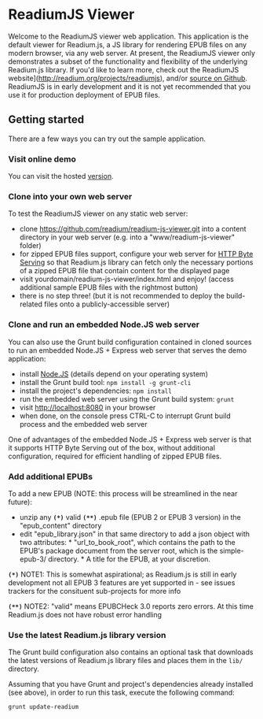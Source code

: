 # ReadiumJS Viewer
Welcome to the ReadiumJS viewer web application. This application is the default viewer for Readium.js, a JS library for rendering EPUB files on any modern browser, via any web server. At present, the ReadiumJS viewer only demonstrates a subset of the functionality and flexibility of the underlying Readium.js library. If you'd like to learn more, check out the ReadiumJS website](http://readium.org/projects/readiumjs), and/or [source on Github](https://github.com/readium/readium-js). ReadiumJS is in early development and it is not yet recommended that you use it for production deployment of EPUB files.

## Getting started
There are a few ways you can try out the sample application. 

### Visit online demo
You can visit the hosted [version](http://readium.github.io/readium-js-viewer).

### Clone into your own web server

To test the ReadiumJS viewer on any static web server: 

   * clone https://github.com/readium/readium-js-viewer.git into a content directory in your web server (e.g. into a "www/readium-js-viewer" folder)
   * for zipped EPUB files support, configure your web server for [HTTP Byte Serving](http://en.wikipedia.org/wiki/Byte_serving) so that Readium.js library can fetch only the necessary portions of a zipped EPUB file that contain content for the displayed page
   * visit yourdomain/readium-js-viewer/index.html and enjoy! (access additional sample EPUB files with the rightmost button)
   * there is no step three! (but it is not recommended to deploy the build-related files onto a publicly-accessible server)

### Clone and run an embedded Node.JS web server

You can also use the Grunt build configuration contained in cloned sources to run an embedded Node.JS + Express web server that serves the demo application:

   * install [Node.JS](http://nodejs.org) (details depend on your operating system)
   * install the Grunt build tool: `npm install -g grunt-cli`
   * install the project's dependencies: `npm install`
   * run the embedded web server using the Grunt build system: `grunt`
   * visit [http://localhost:8080](http://localhost:8080) in your browser
   * when done, on the console press CTRL-C to interrupt Grunt build process and the embedded web server

One of advantages of the embedded Node.JS + Express web server is that it supports HTTP Byte Serving out of the box, without additional configuration, required for efficient handling of zipped EPUB files.
   
### Add additional EPUBs

To add a new EPUB (NOTE: this process will be streamlined in the near future): 

   * unzip any <strong>`(*)`</strong> valid <strong>`(**)`</strong> .epub file (EPUB 2 or EPUB 3 version) in the "epub_content" directory
   * edit "epub_library.json" in that same directory to add a json object with two attributes:
    * "url_to_book_root", which contains the path to the EPUB's package document
           from the server root, which is the simple-epub-3/ directory. 
    * A title for the EPUB, at your
           discretion. 

<strong>`(*)`</strong> NOTE1: This is somewhat aspirational; as Readium.js is still in early development not all EPUB 3 features are yet supported in  - see issues trackers for the consituent sub-projects for more info

<strong>`(**)`</strong> NOTE2: "valid" means EPUBCHeck 3.0 reports zero errors. At this time Readium.js does not have robust error handling
   
### Use the latest Readium.js library version

The Grunt build configuration also contains an optional task that downloads the latest versions of Readium.js library files and places them in the `lib/` directory.

Assuming that you have Grunt and project's dependencies already installed (see above), in order to run this task, execute the following command:

    grunt update-readium

